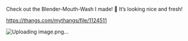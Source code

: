 Check out the Blender-Mouth-Wash I made! 🦷 It’s looking nice and fresh!

https://thangs.com/mythangs/file/1124511

![Uploading image.png…]()
